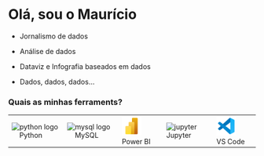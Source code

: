 <h1>Olá, sou o Maurício</h1>

- Jornalismo de dados

- Análise de dados

- Dataviz e Infografia baseados em dados

- Dados, dados, dados...


<h3>Quais as minhas ferraments?</h3>

<table>
  <tbody>
    <tr>
      <td>
        <img
          src="https://cdn.jsdelivr.net/gh/devicons/devicon/icons/python/python-original.svg"
          height="40"
          alt="python logo"
        />
        <img width="12" /> Python
      </td>
      <td>
          <img src="https://cdn.jsdelivr.net/gh/devicons/devicon/icons/mysql/mysql-original.svg"
          height="40"
          alt="mysql logo"
        />
        <img width="12" /> MySQL
      </td>
      <td>
        <img
          src="https://github.com/mauriciogasparotto/mauriciogasparotto/blob/main/images/icons/languages/icons8-power-bi-2021-96.png"
          height="40"
          alt="express logo"
        />
        <img width="12" /> Power BI
      </td>
      <td>
        <img src="https://cdn.jsdelivr.net/gh/devicons/devicon/icons/jupyter/jupyter-original-wordmark.svg"
          alt="jupyter"
          width="40"
          height="40"
        />
        <img width="12" /> Jupyter
      </td>
      <td>
        <img
          src="https://github.com/mauriciogasparotto/mauriciogasparotto/blob/main/images/icons/languages/icons8-visual-studio-code-2019-96.png"
          alt="nestjs"
          width="40"
          height="40"
        />
        <img width="12" /> VS Code
      </td>
    </tr>











